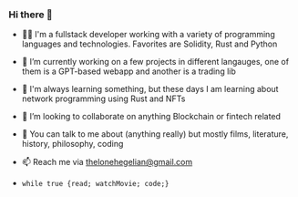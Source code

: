 ### Hi there 👋

- 🧑‍💻 I'm a fullstack developer working with a variety of programming languages and technologies. Favorites are Solidity, Rust and Python
- 🔭 I’m currently working on a few projects in different langauges, one of them is a GPT-based webapp and another is a trading lib
- 🌱 I'm always learning something, but these days I am learning about network programming using Rust and NFTs
- 👯 I’m looking to collaborate on anything Blockchain or fintech related
- 💬 You can talk to me about (anything really) but mostly films, literature, history, philosophy, coding
- 📫 Reach me via thelonehegelian@gmail.com

- `while true {read; watchMovie; code;}`

<!--
**thelonehegelian/thelonehegelian** is a ✨ _special_ ✨ repository because its `README.md` (this file) appears on your GitHub profile.
